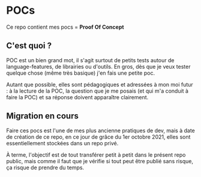 # POCs

Ce repo contient mes pocs  = **Proof Of Concept**

## C'est quoi ?

POC est un bien grand mot, il s'agit surtout de petits tests autour de language-features, de librairies ou d'outils. En gros, dès que je veux tester quelque chose (même très basique) j'en fais une petite poc.

Autant que possible, elles sont pédagogiques et adressées à mon moi futur : à la lecture de la POC, la question que je me posais (et qui m'a conduit à faire la POC) et sa réponse doivent apparaître clairement.

## Migration en cours

Faire ces pocs est l'une de mes plus ancienne pratiques de dev, mais à date de création de ce repo, en ce jour de grâce du 1er octobre 2021, elles sont essentiellement stockées dans un repo privé.

À terme, l'objectif est de tout transférer petit à petit dans le présent repo public, mais comme il faut que je vérifie si tout peut être publié sans risque, ça risque de prendre du temps.
